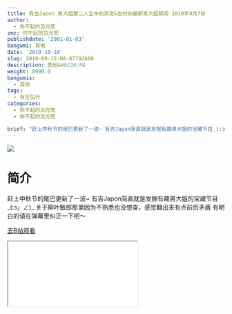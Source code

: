 ```yaml
---
title: 有吉Japon 男大姐第二人生中的异变&吉村的最新男大姐新闻 2019年9月7日
author:
  - 伤不起的见光死
zmz: 伤不起的见光死
publishdate: '2001-01-03'
bangumi: 其他
date: '2019-10-10'
slug: 2019-09-15-NA-67792660
description: 其他&#8226;NA
weight: 8990.0
bangumis:
  - 其他
tags:
  - 有吉弘行
categories:
  - 伤不起的见光死
  - 伤不起的见光死

brief: "赶上中秋节的尾巴更新了一波~ 有吉Japon简直就是发掘有趣男大姐的宝藏节目_(:з」∠)_ 关于柳叶敏郎那里因为不熟悉也没想查，感觉翻出来有点前后矛盾 有明白的请在弹幕里纠正一下吧～"
---
```

![](https://raw.githubusercontent.com/tcgriffith/owaraisite/master/static/tmpimg/afbeaf3c50851b02b2c7a683efab92d83014ab67.jpg.480.jpg)
# 简介  
赶上中秋节的尾巴更新了一波~
有吉Japon简直就是发掘有趣男大姐的宝藏节目_(:з」∠)_
关于柳叶敏郎那里因为不熟悉也没想查，感觉翻出来有点前后矛盾
有明白的请在弹幕里纠正一下吧～  

[去B站观看](https://www.bilibili.com/video/av67792660/)
<div class ="resp-container"><iframe class="testiframe" src="//player.bilibili.com/player.html?aid=67792660"", scrolling="no", allowfullscreen="true" > </iframe></div> 

